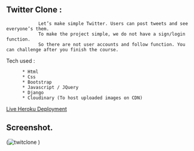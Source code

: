 ## Twitter Clone :

                Let’s make simple Twitter. Users can post tweets and see everyone’s them.
                To make the project simple, we do not have a sign/login function.
                So there are not user accounts and follow function. You can challenge after you finish the course.





Tech used :

          * Html
          * Css
          * Bootstrap
          * Javascript / JQuery
          * Django
          * Cloudinary (To host uploaded images on CDN)
          
          
 [Live Heroku Deployment]()
 
 
## Screenshot. 



(![twitclone](https://user-images.githubusercontent.com/36609511/196078901-4b8b51cf-4412-4aba-85ce-622569db1eb9.JPG)
)



